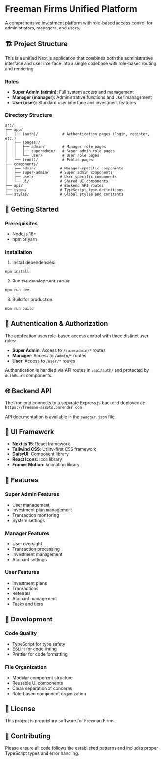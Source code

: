 # Freeman Firms Unified Platform

A comprehensive investment platform with role-based access control for administrators, managers, and users.

## 🏗️ Project Structure

This is a unified Next.js application that combines both the administrative interface and user interface into a single codebase with role-based routing and rendering.

### Roles
- **Super Admin (admin)**: Full system access and management
- **Manager (manager)**: Administrative functions and user management  
- **User (user)**: Standard user interface and investment features

### Directory Structure

```
src/
├── app/
│   ├── (auth)/           # Authentication pages (login, register, etc.)
│   ├── (pages)/
│   │   ├── admin/        # Manager role pages
│   │   ├── superadmin/   # Super admin role pages
│   │   └── user/         # User role pages
│   └── (root)/           # Public pages
├── components/
│   ├── admin/           # Manager-specific components
│   ├── super-admin/     # Super admin components
│   ├── user/            # User-specific components
│   └── ui/              # Shared UI components
├── api/                 # Backend API routes
├── types/               # TypeScript type definitions
└── styles/              # Global styles and constants
```

## 🚀 Getting Started

### Prerequisites
- Node.js 18+ 
- npm or yarn

### Installation

1. Install dependencies:
```bash
npm install
```

2. Run the development server:
```bash
npm run dev
```

3. Build for production:
```bash
npm run build
```

## 🔐 Authentication & Authorization

The application uses role-based access control with three distinct user roles:

- **Super Admin**: Access to `/superadmin/*` routes
- **Manager**: Access to `/admin/*` routes  
- **User**: Access to `/user/*` routes

Authentication is handled via API routes in `/api/auth/` and protected by `AuthGuard` components.

## 🌐 Backend API

The frontend connects to a separate Express.js backend deployed at:
`https://freeman-assets.onrender.com`

API documentation is available in the `swagger.json` file.

## 🎨 UI Framework

- **Next.js 15**: React framework
- **Tailwind CSS**: Utility-first CSS framework
- **DaisyUI**: Component library
- **React Icons**: Icon library
- **Framer Motion**: Animation library

## 📱 Features

### Super Admin Features
- User management
- Investment plan management
- Transaction monitoring
- System settings

### Manager Features  
- User oversight
- Transaction processing
- Investment management
- Account settings

### User Features
- Investment plans
- Transactions
- Referrals
- Account management
- Tasks and tiers

## 🔧 Development

### Code Quality
- TypeScript for type safety
- ESLint for code linting
- Prettier for code formatting

### File Organization
- Modular component structure
- Reusable UI components
- Clean separation of concerns
- Role-based component organization

## 📄 License

This project is proprietary software for Freeman Firms.

## 🤝 Contributing

Please ensure all code follows the established patterns and includes proper TypeScript types and error handling.
